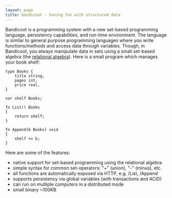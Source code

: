 ```yaml
---
layout: page
title: bandicoot - having fun with structured data
---
```


Bandicoot is a programming system with a new set-based programming language,
persistency capabilities, and run-time environment. The language is similar to
general purpose programming languages where you write functions/methods and
access data through variables. Though, in Bandicoot, you always manipulate data
in sets using a small set-based algebra (the [relational
algebra](http://bandilab.org/bandicoot-algebra.pdf)). Here is a small program
which manages your book shelf:

    type Books {
        title string,
        pages int,
        price real,
    }
    
    var shelf Books;
    
    fn List() Books
    {
        return shelf;
    }
    
    fn Append(b Books) void
    {
        shelf += b;
    }

Here are some of the features:
* native support for set-based programming using the relational algebra
* simple syntax for common set-operators: &quot;+&quot; (union), &quot;-&quot; (minus), etc.
* all functions are automatically exposed via HTTP, e.g. /List, /Append
* supports persistency via global variables (with transactions and ACID)
* can run on multiple computers in a distributed mode
* small binary ~100KB
